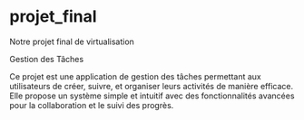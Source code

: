 # projet_final
Notre projet final de virtualisation

Gestion des Tâches

Ce projet est une application de gestion des tâches permettant aux utilisateurs de créer, suivre, et organiser leurs activités de manière efficace. Elle propose un système simple et intuitif avec des fonctionnalités avancées pour la collaboration et le suivi des progrès.


